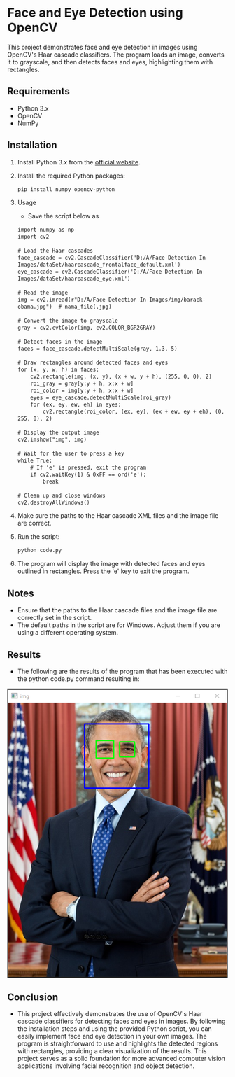 # Face and Eye Detection using OpenCV

This project demonstrates face and eye detection in images using OpenCV's Haar cascade classifiers. The program loads an image, converts it to grayscale, and then detects faces and eyes, highlighting them with rectangles.

## Requirements

- Python 3.x
- OpenCV
- NumPy

## Installation

1. Install Python 3.x from the [official website](https://www.python.org/downloads/).
2. Install the required Python packages:
   ```bash
   pip install numpy opencv-python
   ```
3. Usage

   - Save the script below as

   ```code.py:
   import numpy as np
   import cv2

   # Load the Haar cascades
   face_cascade = cv2.CascadeClassifier('D:/A/Face Detection In Images/dataSet/haarcascade_frontalface_default.xml')
   eye_cascade = cv2.CascadeClassifier('D:/A/Face Detection In Images/dataSet/haarcascade_eye.xml')

   # Read the image
   img = cv2.imread(r"D:/A/Face Detection In Images/img/barack-obama.jpg")  # nama_file(.jpg)

   # Convert the image to grayscale
   gray = cv2.cvtColor(img, cv2.COLOR_BGR2GRAY)

   # Detect faces in the image
   faces = face_cascade.detectMultiScale(gray, 1.3, 5)

   # Draw rectangles around detected faces and eyes
   for (x, y, w, h) in faces:
       cv2.rectangle(img, (x, y), (x + w, y + h), (255, 0, 0), 2)
       roi_gray = gray[y:y + h, x:x + w]
       roi_color = img[y:y + h, x:x + w]
       eyes = eye_cascade.detectMultiScale(roi_gray)
       for (ex, ey, ew, eh) in eyes:
           cv2.rectangle(roi_color, (ex, ey), (ex + ew, ey + eh), (0, 255, 0), 2)

   # Display the output image
   cv2.imshow("img", img)

   # Wait for the user to press a key
   while True:
       # If 'e' is pressed, exit the program
       if cv2.waitKey(1) & 0xFF == ord('e'):
           break

   # Clean up and close windows
   cv2.destroyAllWindows()

   ```

4. Make sure the paths to the Haar cascade XML files and the image file are correct.
5. Run the script:
   ```bash
   python code.py
   ```
6. The program will display the image with detected faces and eyes outlined in rectangles. Press the 'e' key to exit the program.

## Notes

- Ensure that the paths to the Haar cascade files and the image file are correctly set in the script.
- The default paths in the script are for Windows. Adjust them if you are using a different operating system.

## Results

- The following are the results of the program that has been executed with the python code.py command resulting in:

![Results](img/barack-obama-face-and-eye-detection.png)

## Conclusion

- This project effectively demonstrates the use of OpenCV's Haar cascade classifiers for detecting faces and eyes in images. By following the installation steps and using the provided Python script, you can easily implement face and eye detection in your own images. The program is straightforward to use and highlights the detected regions with rectangles, providing a clear visualization of the results. This project serves as a solid foundation for more advanced computer vision applications involving facial recognition and object detection.
